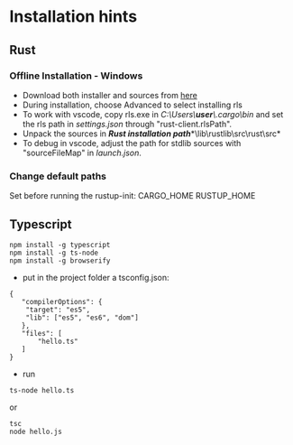 # Installation hints

## Rust 
### Offline Installation - Windows
- Download both installer and sources from [here](https://forge.rust-lang.org/infra/other-installation-methods.html)
- During installation, choose Advanced to select installing rls
- To work with vscode, copy rls.exe in *C:\Users\\***user***\\.cargo\bin* and set the rls path in *settings.json* through "rust-client.rlsPath".
- Unpack the sources in ***Rust installation path****\lib\rustlib\src\rust\src*
- To debug in vscode, adjust the path for stdlib sources with "sourceFileMap" in *launch.json*.

### Change default paths
Set before running the rustup-init:
CARGO_HOME
RUSTUP_HOME

## Typescript
```
npm install -g typescript
npm install -g ts-node
npm install -g browserify
```
- put in the project folder a tsconfig.json: 
```
{
   "compilerOptions": {
    "target": "es5",
    "lib": ["es5", "es6", "dom"]
   },
   "files": [
       "hello.ts"
   ]
}
```
- run
```
ts-node hello.ts
```
or
```
tsc
node hello.js
```